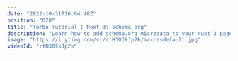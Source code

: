 ```yaml
---
date: "2022-10-31T16:04:48Z"
position: "028"
title: "Turbo Tutorial | Nuxt 3: schema org"
description: "Learn how to add schema.org microdata to your Nuxt 3 pages. \n\nFind the code for this tutorial here: https://github.com/Turbo-Tutorials/Nuxt3-turbos/tree/main/nuxt3-schema-org\n\nVisit https://turbo-tutorials.dev/tutorials/nuxt-3-schema-org/ for more info.\n\nBrowse more tutorials here: https://turbo-tutorials.dev"
image: "https://i.ytimg.com/vi/rtH3OIkJp2k/maxresdefault.jpg"
videoId: "rtH3OIkJp2k"
---
```


